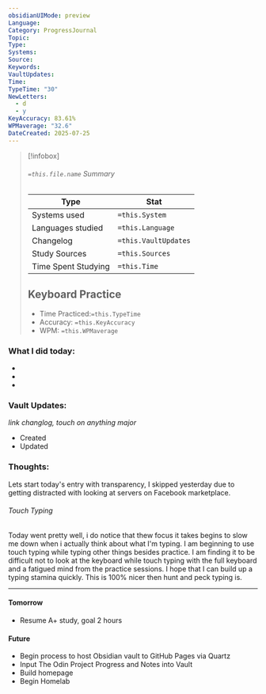 ```yaml
---
obsidianUIMode: preview
Language: 
Category: ProgressJournal
Topic: 
Type: 
Systems: 
Source: 
Keywords: 
VaultUpdates: 
Time: 
TypeTime: "30"
NewLetters:
  - d
  - y
KeyAccuracy: 83.61%
WPMaverage: "32.6"
DateCreated: 2025-07-25
---
```

>[!infobox]
> ###### `=this.file.name` Summary
> Type |  Stat |
> ---|---|
> Systems used|`=this.System`
> Languages studied|`=this.Language`
> Changelog|`=this.VaultUpdates`
> Study Sources| `=this.Sources`
> Time Spent Studying|`=this.Time`
> Keyboard Practice
> ---
> - Time Practiced:`=this.TypeTime`
> - Accuracy: `=this.KeyAccuracy`
> - WPM: `=this.WPMaverage`
>   
### What I did today:
- 
- 
- 

### Vault Updates:
*link changlog, touch on anything major*
- Created 
- Updated 

### Thoughts:  
Lets start today's entry with transparency, I skipped yesterday due to getting distracted with looking at servers on Facebook marketplace.
###### Touch Typing
Today went pretty well, i do notice that thew focus it takes begins to slow me down when i actually think about what I'm typing. I am beginning to use touch typing while typing other things besides practice. I am finding it to be difficult not to look at the keyboard while touch typing with the full keyboard and a fatigued mind from the practice sessions. I hope that I can build up a typing stamina quickly. This is 100% nicer then hunt and peck typing is.

---
#### **Tomorrow**

- Resume A+ study, goal 2 hours

#### **Future**

- Begin process to host Obsidian vault to GitHub Pages via Quartz
- Input The Odin Project Progress and Notes into Vault
- Build homepage
- Begin Homelab
